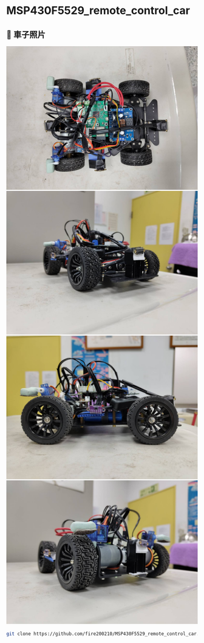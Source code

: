 # MSP430F5529_remote_control_car

## 📸 車子照片
![專案示例](picture/car.png)
![專案示例](picture/car1.png)
![專案示例](picture/car2.png)
![專案示例](picture/car3.png)

```sh
git clone https://github.com/fire200210/MSP430F5529_remote_control_car.git
